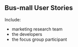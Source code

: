 ## Bus-mall User Stories

Include:
+ marketing research team
+ the developers
+ the focus group participant
